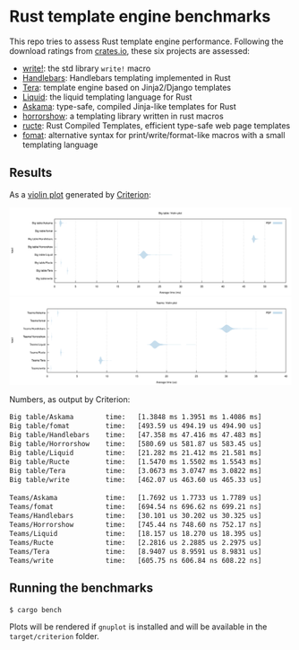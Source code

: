 # Rust template engine benchmarks

This repo tries to assess Rust template engine performance. Following the
download ratings from [crates.io][crates], these six projects are assessed:

- [write!][write]: the std library `write!` macro
- [Handlebars][handlebars]: Handlebars templating implemented in Rust
- [Tera][tera]: template engine based on Jinja2/Django templates
- [Liquid][liquid]: the liquid templating language for Rust
- [Askama][askama]: type-safe, compiled Jinja-like templates for Rust
- [horrorshow][horrorshow]: a templating library written in rust macros
- [ructe][ructe]: Rust Compiled Templates, efficient type-safe web page templates
- [fomat][fomat]: alternative syntax for print/write/format-like macros with a small templating language

[crates]: https://crates.io/categories/template-engine
[write]: https://doc.rust-lang.org/std/macro.write.html
[handlebars]: https://github.com/sunng87/handlebars-rust
[tera]: https://github.com/Keats/tera
[liquid]: https://github.com/cobalt-org/liquid-rust
[askama]: https://github.com/djc/askama
[ructe]: https://github.com/kaj/ructe
[horrorshow]: https://github.com/Stebalien/horrorshow-rs
[fomat]: https://github.com/krdln/fomat-macros

## Results

As a [violin plot] generated by [Criterion]:

![Big table violin plot](big-table.svg)
![Teams violin plot](teams.svg)

[violin plot]: https://en.wikipedia.org/wiki/Violin_plot
[Criterion]: https://japaric.github.io/criterion.rs/

Numbers, as output by Criterion:

```
Big table/Askama        time:   [1.3848 ms 1.3951 ms 1.4086 ms]
Big table/fomat         time:   [493.59 us 494.19 us 494.90 us]
Big table/Handlebars    time:   [47.358 ms 47.416 ms 47.483 ms]
Big table/Horrorshow    time:   [580.69 us 581.87 us 583.45 us]
Big table/Liquid        time:   [21.282 ms 21.412 ms 21.581 ms]
Big table/Ructe         time:   [1.5470 ms 1.5502 ms 1.5543 ms]
Big table/Tera          time:   [3.0673 ms 3.0747 ms 3.0822 ms]
Big table/write         time:   [462.07 us 463.60 us 465.33 us]

Teams/Askama            time:   [1.7692 us 1.7733 us 1.7789 us]
Teams/fomat             time:   [694.54 ns 696.62 ns 699.21 ns]
Teams/Handlebars        time:   [30.101 us 30.202 us 30.325 us]
Teams/Horrorshow        time:   [745.44 ns 748.60 ns 752.17 ns]
Teams/Liquid            time:   [18.157 us 18.270 us 18.395 us]
Teams/Ructe             time:   [2.2816 us 2.2885 us 2.2975 us]
Teams/Tera              time:   [8.9407 us 8.9591 us 8.9831 us]
Teams/write             time:   [605.75 ns 606.84 ns 608.22 ns]
```

## Running the benchmarks

```bash
$ cargo bench
```

Plots will be rendered if `gnuplot` is installed and will be available in the
`target/criterion` folder.
